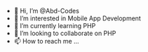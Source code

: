 - 👋 Hi, I’m @Abd-Codes
- 👀 I’m interested in Mobile App Development
- 🌱 I’m currently learning PHP
- 💞️ I’m looking to collaborate on PHP
- 📫 How to reach me ...

<!---
Abd-Codes/Abd-Codes is a ✨ special ✨ repository because its `README.md` (this file) appears on your GitHub profile.
You can click the Preview link to take a look at your changes.
--->

